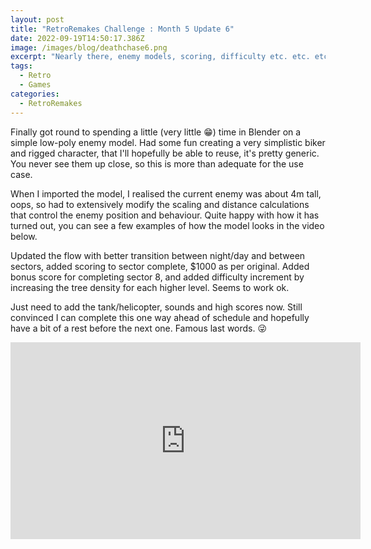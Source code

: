 ```yaml
---
layout: post
title: "RetroRemakes Challenge : Month 5 Update 6"
date: 2022-09-19T14:50:17.386Z
image: /images/blog/deathchase6.png
excerpt: "Nearly there, enemy models, scoring, difficulty etc. etc. etc. "
tags:
  - Retro
  - Games
categories:
  - RetroRemakes
---
```

F﻿inally got round to spending a little (very little 😁) time in Blender on a simple low-poly enemy model. Had some fun creating a very simplistic biker and rigged character, that I'll hopefully be able to reuse, it's pretty generic. You never see them up close, so this is more than adequate for the use case.

W﻿hen I imported the model, I realised the current enemy was about 4m tall, oops, so had to extensively modify the scaling and distance calculations that control the enemy position and behaviour. Quite happy with how it has turned out, you can see a few examples of how the model looks in the video below.

U﻿pdated the flow with better transition between night/day and between sectors, added scoring to sector complete, $1000 as per original. Added bonus score for completing sector 8, and added difficulty increment by increasing the tree density for each higher level. Seems to work ok. 

J﻿ust need to add the tank/helicopter, sounds and high scores now. Still convinced I can complete this one way ahead of schedule and hopefully have a bit of a rest before the next one. Famous last words. 😜

<iframe width="560" height="315" src="https://www.youtube.com/embed/kyA2ZJkJLMg" title="YouTube video player" frameborder="0" allow="accelerometer; autoplay; clipboard-write; encrypted-media; gyroscope; picture-in-picture" allowfullscreen></iframe>